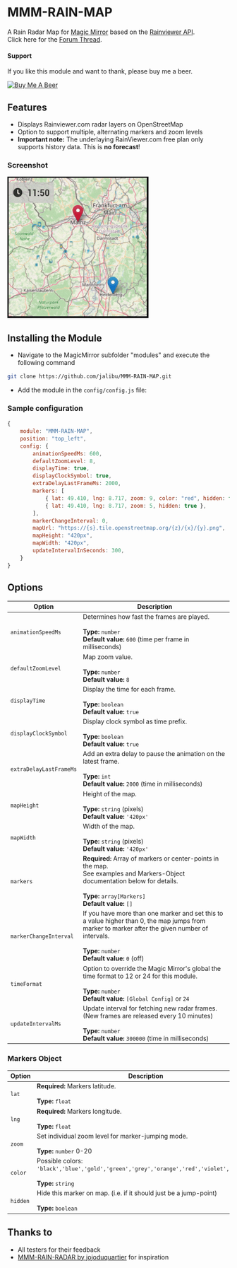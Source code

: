 # MMM-RAIN-MAP

A Rain Radar Map for [Magic Mirror](https://magicmirror.builders/) based on the [Rainviewer API](https://github.com/rainviewer/rainviewer-api-example).  
Click here for the [Forum Thread](https://forum.magicmirror.builders/topic/12808/mmm-rain-map).

#### Support
If you like this module and want to thank, please buy me a beer.

<a href="https://www.buymeacoffee.com/jalibu" target="_blank"><img src="https://www.buymeacoffee.com/assets/img/custom_images/orange_img.png" alt="Buy Me A Beer" style="height: 45px !important;width: 180px !important;" ></a>

## Features

- Displays Rainviewer.com radar layers on OpenStreetMap
- Option to support multiple, alternating markers and zoom levels  
- **Important note:** The underlaying RainViewer.com free plan only supports history data. This is **no forecast**!  

### Screenshot
![](docs/OSM_ScreenCast.gif)

## Installing the Module

- Navigate to the MagicMirror subfolder "modules" and execute the following command

```sh
git clone https://github.com/jalibu/MMM-RAIN-MAP.git
```

- Add the module in the `config/config.js` file:

### Sample configuration

```javascript
{
	module: "MMM-RAIN-MAP",
	position: "top_left",
	config: {
		animationSpeedMs: 600,
		defaultZoomLevel: 8,
		displayTime: true,
		displayClockSymbol: true,
		extraDelayLastFrameMs: 2000,
		markers: [
			{ lat: 49.410, lng: 8.717, zoom: 9, color: "red", hidden: false },
			{ lat: 49.410, lng: 8.717, zoom: 5, hidden: true },
		],
		markerChangeInterval: 0,
		mapUrl: "https://{s}.tile.openstreetmap.org/{z}/{x}/{y}.png",
		mapHeight: "420px",
		mapWidth: "420px",
		updateIntervalInSeconds: 300,
	}
}
```

## Options

| Option                  | Description                                                                                                                                                                                                |
| ----------------------- | ---------------------------------------------------------------------------------------------------------------------------------------------------------------------------------------------------------- |
| `animationSpeedMs`      | Determines how fast the frames are played. <br><br>**Type:** `number` <br> **Default value:** `600` (time per frame in milliseconds)                                                                          |
| `defaultZoomLevel`      | Map zoom value. <br><br>**Type:** `number` <br> **Default value:** `8`                                                                                                                                    |
| `displayTime`           | Display the time for each frame. <br><br>**Type:** `boolean` <br> **Default value:** `true`                                                                                                                |
| `displayClockSymbol`    | Display clock symbol as time prefix. <br><br>**Type:** `boolean` <br> **Default value:** `true`                                                                                                            |
| `extraDelayLastFrameMs` | Add an extra delay to pause the animation on the latest frame.<br><br>**Type:** `int` <br> **Default value:** `2000` (time in milliseconds)                                                                |
| `mapHeight`             | Height of the map. <br><br>**Type:** `string` (pixels) <br> **Default value:** `'420px'`                                                                                                                   |
| `mapWidth`              | Width of the map. <br><br>**Type:** `string` (pixels) <br> **Default value:** `'420px'`                                                                                                                    |
| `markers`               | **Required:** Array of markers or center-points in the map.<br> See examples and Markers-Object documentation below for details. <br><br>**Type:** `array[Markers]` <br> **Default value:** `[]`           |
| `markerChangeInterval`  | If you have more than one marker and set this to a value higher than 0, the map jumps from marker to marker after the given number of intervals. <br><br>**Type:** `number` <br> **Default value:** `0` (off) |
| `timeFormat`            | Option to override the Magic Mirror's global the time format to 12 or 24 for this module. <br><br>**Type:** `number` <br> **Default value:** `[Global Config]` or `24`                                        |
| `updateIntervalMs`      | Update interval for fetching new radar frames. (New frames are released every 10 minutes) <br><br>**Type:** `number` <br> **Default value:** `300000` (time in milliseconds)                                  |

### Markers Object

| Option   | Description                                                                                                                                                                    |
| -------- | ------------------------------------------------------------------------------------------------------------------------------------------------------------------------------ |
| `lat`    | **Required:** Markers latitude.<br><br>**Type:** `float`                                                                                                                       |
| `lng`    | **Required:** Markers longitude.<br><br>**Type:** `float`                                                                                                                      |
| `zoom`   | Set individual zoom level for marker-jumping mode.<br><br>**Type:** `number`  0-20                                                                                                    |
| `color`  | Possible colors: `'black','blue','gold','green','grey','orange','red','violet','yellow'`<br><br>**Type:** `string` |
| `hidden` | Hide this marker on map. (i.e. if it should just be a jump-point)<br><br>**Type:** `boolean`                                                                                    |

## Thanks to

- All testers for their feedback
- [MMM-RAIN-RADAR by jojoduquartier](https://github.com/jojoduquartier/MMM-RAIN-RADAR) for inspiration
